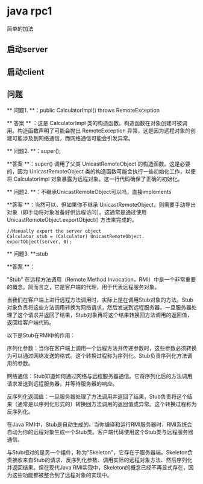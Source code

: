 # java rpc1
简单的加法

## 启动server
## 启动client

## 问题
** 问题1. **：public CalculatorImpl() throws RemoteException 

** 答案 ** ：这是 CalculatorImpl 类的构造函数。构造函数在对象创建时被调用。构造函数声明了可能会抛出 RemoteException 异常，这是因为远程对象的创建可能涉及到网络通信，而网络通信可能会引发异常。

** 问题2. **：super();

**答案 **：super() 调用了父类 UnicastRemoteObject 的构造函数。这是必要的，因为 UnicastRemoteObject 类的构造函数可能会执行一些初始化工作，以便将 CalculatorImpl 对象暴露为远程对象。这一行代码确保了正确的初始化。

** 问题2. **：不继承UnicastRemoteObject可以吗，直接implements

**答案 **：当然可以，但如果你不继承 UnicastRemoteObject，则需要手动导出对象（即手动将对象准备好供远程访问）。这通常是通过使用 UnicastRemoteObject.exportObject() 方法来完成的。

```
//Manually export the server object
Calculator stub = (Calculator) UnicastRemoteObject.
exportObject(server, 0);
```

** 问题3. **:stub

**答案 **：

"Stub" 在远程方法调用（Remote Method Invocation，RMI）中是一个非常重要的概念。简而言之，它是客户端的代理，用于代表远程服务对象。

当我们在客户端上进行远程方法调用时，实际上是在调用Stub对象的方法。Stub对象负责将这些方法调用转换为网络请求，然后发送到远程服务器。一旦服务器处理了这个请求并返回了结果，Stub对象再将这个结果转换回方法调用的返回值，返回给客户端代码。

以下是Stub在RMI中的作用：

序列化参数：当你在客户端上调用一个远程方法并传递参数时，这些参数必须转换为可以通过网络发送的格式。这个转换过程称为序列化。Stub负责序列化方法调用的参数。

网络通信：Stub知道如何通过网络与远程服务器通信。它将序列化后的方法调用请求发送到远程服务器，并等待服务器的响应。

反序列化返回值：一旦服务器处理了方法调用并返回了结果，Stub负责将这个结果（通常是以序列化形式的）转换回方法调用的返回值或异常。这个转换过程称为反序列化。

在Java RMI中，Stub是自动生成的。当你编译和运行RMI服务器时，RMI系统会自动为你的远程对象生成一个Stub类。客户端代码使用这个Stub类与远程服务器通信。

与Stub相对的是另一个组件，称为"Skeleton"，它存在于服务器端。Skeleton负责接收来自Stub的请求、反序列化参数、调用实际的远程对象方法、然后序列化并返回结果。但在现代Java RMI实现中，Skeleton的概念已经不再显式存在，因为这些功能都被整合到了远程对象的实现中。